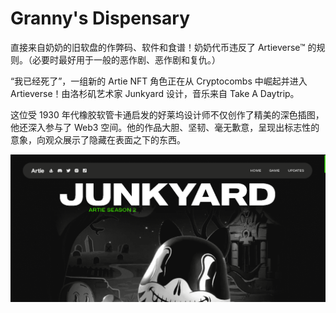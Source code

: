 # Granny's Dispensary

直接来自奶奶的旧软盘的作弊码、软件和食谱！奶奶代币违反了 Artieverse™ 的规则。（必要时最好用于一般的恶作剧、恶作剧和复仇。）

“我已经死了”，一组新的 Artie NFT 角色正在从 Cryptocombs 中崛起并进入 Artieverse！由洛杉矶艺术家 Junkyard 设计，音乐来自 Take A Daytrip。

这位受 1930 年代橡胶软管卡通启发的好莱坞设计师不仅创作了精美的深色插图，他还深入参与了 Web3 空间。他的作品大胆、坚韧、毫无歉意，呈现出标志性的意象，向观众展示了隐藏在表面之下的东西。

![nft](43213213_new.png)

